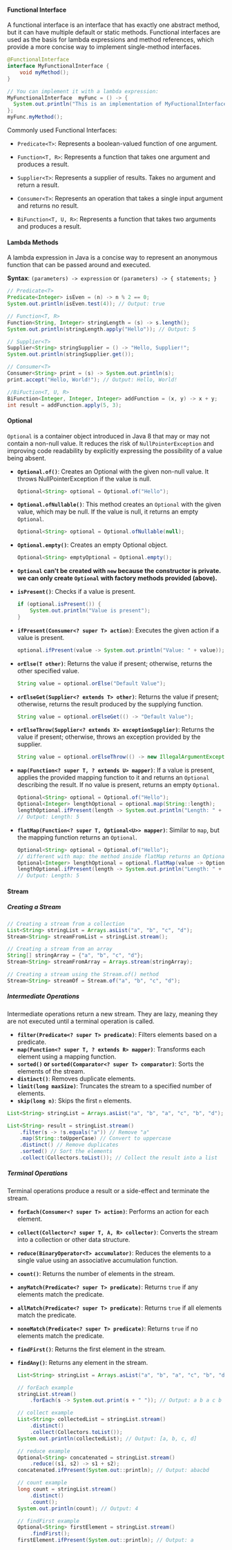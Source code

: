 #### Functional Interface

A functional interface is an interface that has exactly one abstract method, but it can have multiple default or static methods. Functional interfaces are used as the basis for lambda expressions and method references, which provide a more concise way to implement single-method interfaces.

```java
@FunctionalInterface
interface MyFunctionalInterface {
    void myMethod();
}

// You can implement it with a lambda expression:
MyFunctionalInterface  myFunc = () -> {
  System.out.println("This is an implementation of MyFuctionalInterface.");
};
myFunc.myMethod();
```

Commonly used Functional Interfaces:

- `Predicate<T>`: Represents a boolean-valued function of one argument.

- `Function<T, R>`: Represents a function that takes one argument and produces a result.
- `Supplier<T>`: Represents a supplier of results. Takes no argument and return a result.
- `Consumer<T>`: Represents an operation that takes a single input argument and returns no result.
- `BiFunction<T, U, R>`: Represents a function that takes two arguments and produces a result.

#### Lambda Methods

A lambda expression in Java is a concise way to represent an anonymous function that can be passed around and executed.

**Syntax**: `(parameters) -> expression` or `(parameters) -> { statements; }`

```java
// Predicate<T>
Predicate<Integer> isEven = (n) -> n % 2 == 0;
System.out.println(isEven.test(4)); // Output: true

// Function<T, R>
Function<String, Integer> stringLength = (s) -> s.length();
System.out.println(stringLength.apply("Hello")); // Output: 5

// Supplier<T>
Supplier<String> stringSupplier = () -> "Hello, Supplier!";
System.out.println(stringSupplier.get());

// Consumer<T>
Consumer<String> print = (s) -> System.out.println(s);
print.accept("Hello, World!"); // Output: Hello, World!

//BiFuction<T, U, R>
BiFunction<Integer, Integer, Integer> addFunction = (x, y) -> x + y;
int result = addFunction.apply(5, 3);
```

#### Optional

`Optional` is a container object introduced in Java 8 that may or may not contain a non-null value. It reduces the risk of `NullPointerException` and improving code readability by explicitly expressing the possibility of a value being absent.

- **`Optional.of()`**: Creates an Optional with the given non-null value. It throws NullPointerException if the value is null.

  ```java
  Optional<String> optional = Optional.of("Hello");
  ```

- **`Optional.ofNullable()`**: This method creates an `Optional` with the given value, which may be null. If the value is null, it returns an empty `Optional`.

  ```java
  Optional<String> optional = Optional.ofNullable(null);
  ```

- **`Optional.empty()`**: Creates an empty Optional object.

  ```java
  Optional<String> emptyOptional = Optional.empty();
  ```

- **`Optional` can't be created with `new` because the constructor is private. we can only create `Optional` with factory methods provided (above).**

- **`isPresent()`**: Checks if a value is present.

  ```java
  if (optional.isPresent()) {
      System.out.println("Value is present");
  }
  ```

- **`ifPresent(Consumer<? super T> action)`**: Executes the given action if a value is present.

  ```java
  optional.ifPresent(value -> System.out.println("Value: " + value));
  ```

- **`orElse(T other)`**: Returns the value if present; otherwise, returns the other specified value.

  ```java
  String value = optional.orElse("Default Value");
  ```

- **`orElseGet(Supplier<? extends T> other)`**: Returns the value if present; otherwise, returns the result produced by the supplying function.

  ```java
  String value = optional.orElseGet(() -> "Default Value");
  ```

- **`orElseThrow(Supplier<? extends X> exceptionSupplier)`**: Returns the value if present; otherwise, throws an exception provided by the supplier.

  ```java
  String value = optional.orElseThrow(() -> new IllegalArgumentException("Value is absent"));
  ```

- **`map(Function<? super T, ? extends U> mapper)`**: If a value is present, applies the provided mapping function to it and returns an `Optional` describing the result. If no value is present, returns an empty `Optional`.

  ```java
  Optional<String> optional = Optional.of("Hello");
  Optional<Integer> lengthOptional = optional.map(String::length);
  lengthOptional.ifPresent(length -> System.out.println("Length: " + length));
  // Output: Length: 5
  ```

- **`flatMap(Function<? super T, Optional<U>> mapper)`**: Similar to `map`, but the mapping function returns an `Optional`.

  ```java
  Optional<String> optional = Optional.of("Hello");
  // different with map: the method inside flatMap returns an Optional.
  Optional<Integer> lengthOptional = optional.flatMap(value -> Optional.of(value.length()));
  lengthOptional.ifPresent(length -> System.out.println("Length: " + length)); 
  // Output: Length: 5
  ```

#### Stream

##### **Creating a Stream**

```java
// Creating a stream from a collection
List<String> stringList = Arrays.asList("a", "b", "c", "d");
Stream<String> streamFromList = stringList.stream();

// Creating a stream from an array
String[] stringArray = {"a", "b", "c", "d"};
Stream<String> streamFromArray = Arrays.stream(stringArray);

// Creating a stream using the Stream.of() method
Stream<String> streamOf = Stream.of("a", "b", "c", "d");
```

##### **Intermediate Operations**

Intermediate operations return a new stream. They are lazy, meaning they are not executed until a terminal operation is called.

- **`filter(Predicate<? super T> predicate)`**: Filters elements based on a predicate.
- **`map(Function<? super T, ? extends R> mapper)`**: Transforms each element using a mapping function.
- **`sorted()` or `sorted(Comparator<? super T> comparator)`**: Sorts the elements of the stream.
- **`distinct()`**: Removes duplicate elements.
- **`limit(long maxSize)`**: Truncates the stream to a specified number of elements.
- **`skip(long n)`**: Skips the first `n` elements.

```java
List<String> stringList = Arrays.asList("a", "b", "a", "c", "b", "d");

List<String> result = stringList.stream()
    .filter(s -> !s.equals("a")) // Remove "a"
    .map(String::toUpperCase) // Convert to uppercase
    .distinct() // Remove duplicates
    .sorted() // Sort the elements
    .collect(Collectors.toList()); // Collect the result into a list
```



##### **Terminal Operations**

Terminal operations produce a result or a side-effect and terminate the stream.

- **`forEach(Consumer<? super T> action)`**: Performs an action for each element.

- **`collect(Collector<? super T, A, R> collector)`**: Converts the stream into a collection or other data structure.

- **`reduce(BinaryOperator<T> accumulator)`**: Reduces the elements to a single value using an associative accumulation function.

- **`count()`**: Returns the number of elements in the stream.

- **`anyMatch(Predicate<? super T> predicate)`**: Returns `true` if any elements match the predicate.

- **`allMatch(Predicate<? super T> predicate)`**: Returns `true` if all elements match the predicate.

- **`noneMatch(Predicate<? super T> predicate)`**: Returns `true` if no elements match the predicate.

- **`findFirst()`**: Returns the first element in the stream.

- **`findAny()`**: Returns any element in the stream.

  ```java
  List<String> stringList = Arrays.asList("a", "b", "a", "c", "b", "d");
  
  // forEach example
  stringList.stream()
      .forEach(s -> System.out.print(s + " ")); // Output: a b a c b d 
  
  // collect example
  List<String> collectedList = stringList.stream()
      .distinct()
      .collect(Collectors.toList());
  System.out.println(collectedList); // Output: [a, b, c, d]
  
  // reduce example
  Optional<String> concatenated = stringList.stream()
      .reduce((s1, s2) -> s1 + s2);
  concatenated.ifPresent(System.out::println); // Output: abacbd
  
  // count example
  long count = stringList.stream()
      .distinct()
      .count();
  System.out.println(count); // Output: 4
  
  // findFirst example
  Optional<String> firstElement = stringList.stream()
      .findFirst();
  firstElement.ifPresent(System.out::println); // Output: a
  ```

  
